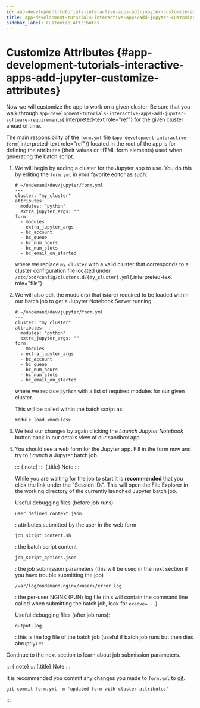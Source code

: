 ```yaml
---
id: app-development-tutorials-interactive-apps-add-jupyter-customize-attributes
title: app-development-tutorials-interactive-apps/add-jupyter-customize-attributes
sidebar_label: Customize Attributes
---
```

Customize Attributes {#app-development-tutorials-interactive-apps-add-jupyter-customize-attributes}
====================

Now we will customize the app to work on a given cluster. Be sure that
you walk through
`app-development-tutorials-interactive-apps-add-jupyter-software-requirements`{.interpreted-text
role="ref"} for the given cluster ahead of time.

The main responsibility of the `form.yml` file
(`app-development-interactive-form`{.interpreted-text role="ref"})
located in the root of the app is for defining the attributes (their
values or HTML form elements) used when generating the batch script.

1.  We will begin by adding a cluster for the Jupyter app to use. You do
    this by editing the `form.yml` in your favorite editor as such:

    ``` {.yaml}
    # ~/ondemand/dev/jupyter/form.yml
    ---
    cluster: "my_cluster"
    attributes:
      modules: "python"
      extra_jupyter_args: ""
    form:
      - modules
      - extra_jupyter_args
      - bc_account
      - bc_queue
      - bc_num_hours
      - bc_num_slots
      - bc_email_on_started
    ```

    where we replace `my_cluster` with a valid cluster that corresponds
    to a cluster configuration file located under
    `/etc/ood/config/clusters.d/{my_cluster}.yml`{.interpreted-text
    role="file"}.

2.  We will also edit the module(s) that is(are) required to be loaded
    within our batch job to get a Jupyter Notebook Server running:

    ``` {.yaml}
    # ~/ondemand/dev/jupyter/form.yml
    ---
    cluster: "my_cluster"
    attributes:
      modules: "python"
      extra_jupyter_args: ""
    form:
      - modules
      - extra_jupyter_args
      - bc_account
      - bc_queue
      - bc_num_hours
      - bc_num_slots
      - bc_email_on_started
    ```

    where we replace `python` with a list of required modules for our
    given cluster.

    This will be called within the batch script as:

    ``` {.sh}
    module load <modules>
    ```

3.  We test our changes by again clicking the *Launch Jupyter Notebook*
    button back in our details view of our sandbox app.

4.  You should see a web form for the Jupyter app. Fill in the form now
    and try to *Launch* a Jupyter batch job.

    ::: {.note}
    ::: {.title}
    Note
    :::

    While you are waiting for the job to start it is **recommended**
    that you click the link under the \"Session ID:\". This will open
    the File Explorer in the working directory of the currently launched
    Jupyter batch job.

    Useful debugging files (before job runs):

    `user_defined_context.json`

    :   attributes submitted by the user in the web form

    `job_script_content.sh`

    :   the batch script content

    `job_script_options.json`

    :   the job submission parameters (this will be used in the next
        section if you have trouble submitting the job)

    `/var/log/ondemand-nginx/<user>/error.log`

    :   the per-user NGINX (PUN) log file (this will contain the command
        line called when submitting the batch job, look for
        `execve=...`)

    Useful debugging files (after job runs):

    `output.log`

    :   this is the log file of the batch job (useful if batch job runs
        but then dies abruptly)
    :::

Continue to the next section to learn about job submission parameters.

::: {.note}
::: {.title}
Note
:::

It is recommended you commit any changes you made to `form.yml` to
[git](https://git-scm.com/).

``` {.sh}
git commit form.yml -m 'updated form with cluster attributes'
```
:::
